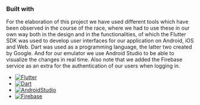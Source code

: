 ### Built with

For the elaboration of this project we have used different tools which have been observed in the course of the race, where we had to use these in our own way both in the design and in the functionalities, of which the Flutter SDK was used to develop user interfaces for our application on Android, iOS and Web. Dart was used as a programming language, the latter two created by Google. And for our emulator we use Android Studio to be able to visualize the changes in real time. Also note that we added the Firebase service as an extra for the authentication of our users when logging in.

* [![Flutter][Flutter]][Flutter-url]
* [![Dart][Dart]][Dart-url]
* [![AndroidStudio][AndroidStudio]][AndroidStudio-url]
* [![Firebase][Firebase]][Firebase-url]

[Flutter]: https://img.shields.io/badge/Flutter-16478c?style=for-the-badge&logo=flutter&logoColor=blue
[Flutter-url]: https://flutter.dev/
[Dart]: https://img.shields.io/badge/dart-144664?style=for-the-badge&logo=dart&logoColor=blue
[Dart-url]: https://dart.dev/
[AndroidStudio]: https://img.shields.io/badge/android%20studio-346ac1?style=for-the-badge&logo=android%20studio&logoColor=67a856
[AndroidStudio-url]: https://developer.android.com/studio?hl=es-419
[Firebase]: https://img.shields.io/badge/firebase-a08021?style=for-the-badge&logo=firebase&logoColor=ffcd34
[Firebase-url]: https://firebase.google.com/?hl=es
